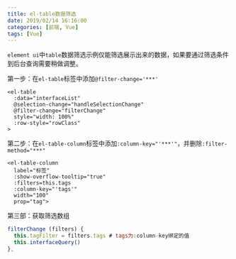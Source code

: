 ```yaml
---
title: el-table数据筛选
date: 2019/02/14 16:16:00
categories: [前端, Vue]
tags: [Vue]
---
```


`element ui`中`table`数据筛选示例仅能筛选展示出来的数据，如果要通过筛选条件到后台查询需要稍做调整。

<!-- more -->

第一步：在`el-table`标签中添加`@filter-change='***'`

```vue
<el-table
  :data="interfaceList"
  @selection-change="handleSelectionChange"
  @filter-change="filterChange"
  style="width: 100%"
  :row-style="rowClass"
>
```

第二步：在`el-table-column`标签中添加`:column-key="'***'"`，并删除`:filter-method="***"`

```vue
<el-table-column
  label="标签"
  :show-overflow-tooltip="true"
  :filters=this.tags
  :column-key="'tags'"
  width="100"
  prop="tag">
```

第三部：获取筛选数组

```js
filterChange (filters) {
  this.tagFilter = filters.tags	# tags为:column-key绑定的值
  this.interfaceQuery()
},
```